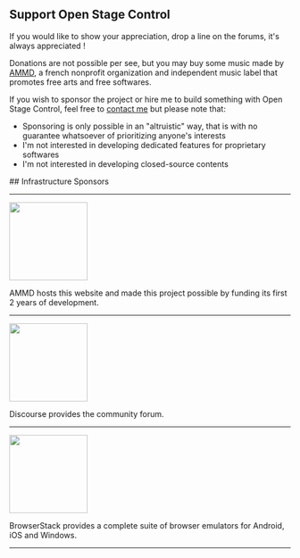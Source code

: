## Support Open Stage Control

If you would like to show your appreciation, drop a line on the forums, it's always appreciated !

Donations are not possible per see, but you may buy some music made by [AMMD](http://ammd.bandcamp.com), a french nonprofit organization and independent music label that promotes free arts and free softwares.

If you wish to sponsor the project or hire me to build something with Open Stage Control, feel free to [contact me](mailto:jean-emmanuel@ammd.net) but please note that:

- Sponsoring is only possible in an "altruistic" way, that is with no guarantee whatsoever of prioritizing anyone's interests
- I'm not interested in developing dedicated features for proprietary softwares
- I'm not interested in developing closed-source contents

## Infrastructure Sponsors

----

<a href="https://ammd.net/" class="sp-logo">
    <img src="/img/sponsors/ammd.png" width="140px"/>
</a>

AMMD hosts this website and made this project possible by funding its first 2 years of development.

----

<a href="https://discourse.org/" class="sp-logo">
    <img src="/img/sponsors/discourse.png" width="140px"/>
</a>

Discourse provides the community forum.

----

<a href="https://browserstack.com/" class="sp-logo">
    <img src="/img/sponsors/browserstack.png" width="140px"/>
</a>

BrowserStack provides a complete suite of browser emulators for Android, iOS and Windows.

----

